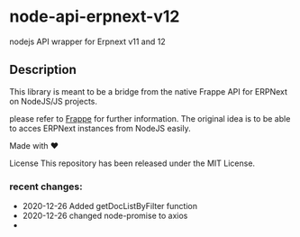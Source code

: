 # node-api-erpnext-v12
nodejs API wrapper for Erpnext v11 and 12


## Description

This library is meant to be a bridge from the native Frappe API for ERPNext on NodeJS/JS projects. 

please refer to [Frappe](https://github.com/frappe/frappe) for further information.
The original idea is to be able to acces ERPNext instances from NodeJS easily.


Made with :heart:


License
This repository has been released under the MIT License.

### recent changes:
 - 2020-12-26  Added getDocListByFilter function
 - 2020-12-26  changed node-promise to axios
 - 